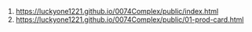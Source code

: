 <!-- https://github.com/luckyone1221/0074Complex -->

1. <https://luckyone1221.github.io/0074Complex/public/index.html>
1. <https://luckyone1221.github.io/0074Complex/public/01-prod-card.html>